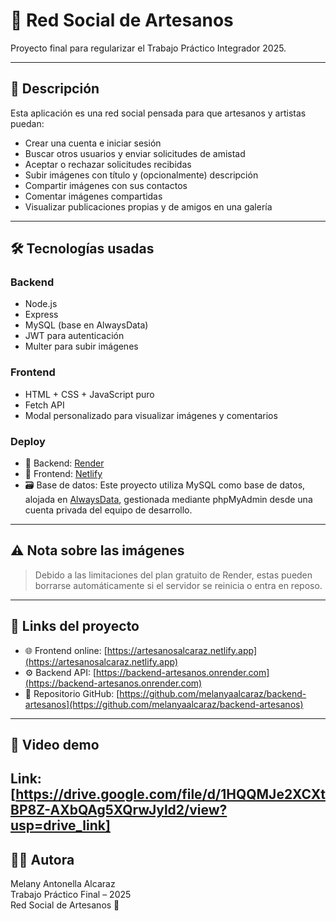 # 🧵 Red Social de Artesanos

Proyecto final para regularizar el Trabajo Práctico Integrador 2025.

---

## 🧠 Descripción

Esta aplicación es una red social pensada para que artesanos y artistas puedan:

- Crear una cuenta e iniciar sesión
- Buscar otros usuarios y enviar solicitudes de amistad
- Aceptar o rechazar solicitudes recibidas
- Subir imágenes con título y (opcionalmente) descripción
- Compartir imágenes con sus contactos
- Comentar imágenes compartidas
- Visualizar publicaciones propias y de amigos en una galería

---

## 🛠️ Tecnologías usadas

### Backend
- Node.js
- Express
- MySQL (base en AlwaysData)
- JWT para autenticación
- Multer para subir imágenes

### Frontend
- HTML + CSS + JavaScript puro
- Fetch API
- Modal personalizado para visualizar imágenes y comentarios

### Deploy
- 🚀 Backend: [Render](https://backend-artesanos.onrender.com)
- 🎨 Frontend: [Netlify](https://artesanosalcaraz.netlify.app)
- 🗃️ Base de datos: Este proyecto utiliza MySQL como base de datos, alojada en [AlwaysData](https://alwaysdata.com/), gestionada mediante phpMyAdmin desde una cuenta privada del equipo de desarrollo.

---


## ⚠️ Nota sobre las imágenes
> Debido a las limitaciones del plan gratuito de Render, estas pueden borrarse automáticamente si el servidor se reinicia o entra en reposo.  


---

## 🔗 Links del proyecto

- 🌐 Frontend online: [https://artesanosalcaraz.netlify.app](https://artesanosalcaraz.netlify.app)
- ⚙️ Backend API: [https://backend-artesanos.onrender.com](https://backend-artesanos.onrender.com)
- 📁 Repositorio GitHub: [https://github.com/melanyaalcaraz/backend-artesanos](https://github.com/melanyaalcaraz/backend-artesanos)

---

## 🎥 Video demo

Link: [https://drive.google.com/file/d/1HQQMJe2XCXtBP8Z-AXbQAg5XQrwJyld2/view?usp=drive_link]
---

## 👩‍💻 Autora

Melany Antonella Alcaraz  
Trabajo Práctico Final – 2025  
Red Social de Artesanos 🎨
